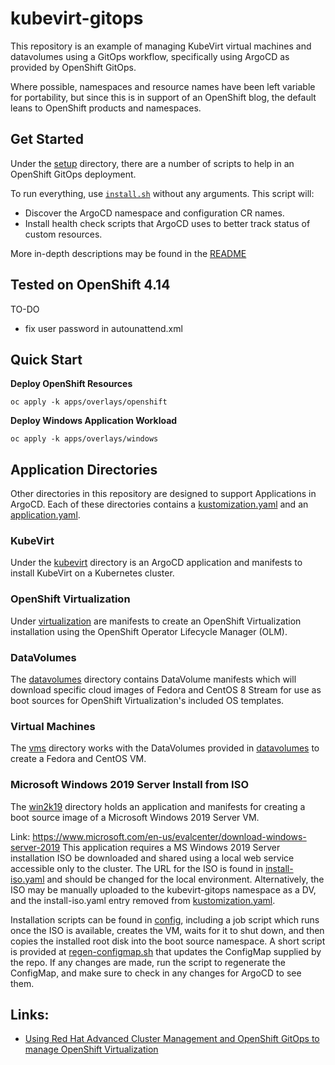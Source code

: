 # kubevirt-gitops

This repository is an example of managing KubeVirt virtual machines
and datavolumes using a GitOps workflow, specifically using ArgoCD
as provided by OpenShift GitOps.

Where possible, namespaces and resource names have been left variable
for portability, but since this is in support of an OpenShift blog,
the default leans to OpenShift products and namespaces.

## Get Started

Under the [setup](setup) directory, there are a number of scripts to
help in an OpenShift GitOps deployment.

To run everything, use [`install.sh`](setup/install.sh) without any arguments.
This script will:

  - Discover the ArgoCD namespace and configuration CR names.
  - Install health check scripts that ArgoCD uses to better track status of custom resources.

More in-depth descriptions may be found in the [README](setup/)

## Tested on OpenShift 4.14

TO-DO
* fix user password in autounattend.xml

## Quick Start
**Deploy OpenShift Resources**
```
oc apply -k apps/overlays/openshift
```

**Deploy Windows Application Workload**
```
oc apply -k apps/overlays/windows
```


## Application Directories

Other directories in this repository are designed to support Applications in ArgoCD. Each of these directories
contains a [kustomization.yaml](https://kubectl.docs.kubernetes.io/references/kustomize/glossary/#kustomization)
and an [application.yaml](https://argo-cd.readthedocs.io/en/stable/getting_started/#6-create-an-application-from-a-git-repository).

### KubeVirt

Under the [kubevirt](kubevirt) directory is an ArgoCD application and manifests
to install KubeVirt on a Kubernetes cluster.

### OpenShift Virtualization

Under [virtualization](virtualization) are manifests to create an OpenShift
Virtualization installation using the OpenShift Operator Lifecycle Manager
(OLM).

### DataVolumes

The [datavolumes](datavolumes) directory contains DataVolume manifests which
will download specific cloud images of Fedora and CentOS 8 Stream for use as
boot sources for OpenShift Virtualization's included OS templates.

### Virtual Machines

The [vms](vms) directory works with the DataVolumes provided in
[datavolumes](datavolumes) to create a Fedora and CentOS VM.

### Microsoft Windows 2019 Server Install from ISO

The [win2k19](win2k19) directory holds an application and manifests for
creating a boot source image of a Microsoft Windows 2019 Server VM.

Link: https://www.microsoft.com/en-us/evalcenter/download-windows-server-2019
This application requires a MS Windows 2019 Server installation ISO be
downloaded and shared using a local web service accessible only to the cluster.
The URL for the ISO is found in [install-iso.yaml](win2k19/install-iso.yaml)
and should be changed for the local environment. Alternatively, the ISO may be
manually uploaded to the kubevirt-gitops namespace as a DV, and the
install-iso.yaml entry removed from
[kustomization.yaml](win2k19/kustomization.yaml).

Installation scripts can be found in [config](win2k19/config), including a job
script which runs once the ISO is available, creates the VM, waits for it to
shut down, and then copies the installed root disk into the boot source
namespace. A short script is provided at
[regen-configmap.sh](win2k19/regen-configmap.sh) that updates the ConfigMap
supplied by the repo. If any changes are made, run the script to regenerate the
ConfigMap, and make sure to check in any changes for ArgoCD to see them.

## Links:
* [Using Red Hat Advanced Cluster Management and OpenShift GitOps to manage OpenShift Virtualization
](https://www.redhat.com/en/blog/using-red-hat-advanced-cluster-management-and-openshift-gitops-to-manage-openshift-virtualization)